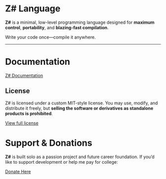 # Z# Language

**Z#** is a minimal, low-level programming language designed for **maximum control**, **portability**, and **blazing-fast compilation**.

Write your code once—compile it anywhere.

---

# Documentation

[Z# Documentation](https://docs.zsharp.dev)

## License

Z# is licensed under a custom MIT-style license. You may use, modify, and distribute it freely, but **selling the software or derivatives as standalone products is prohibited**.

[View full license](./LICENSE)

# Support & Donations

**Z#** is built solo as a passion project and future career foundation.
If you’d like to support development or help me pay for college:

[Donate Here](https://zsharp.dev/donate)
